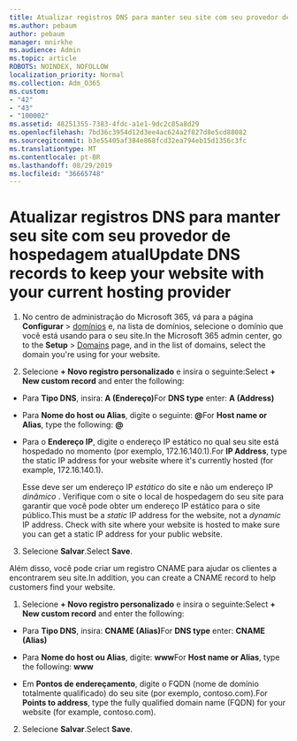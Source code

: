 ```yaml
---
title: Atualizar registros DNS para manter seu site com seu provedor de hospedagem atual
ms.author: pebaum
author: pebaum
manager: mnirkhe
ms.audience: Admin
ms.topic: article
ROBOTS: NOINDEX, NOFOLLOW
localization_priority: Normal
ms.collection: Adm_O365
ms.custom:
- "42"
- "43"
- "100002"
ms.assetid: 48251355-7383-4fdc-a1e1-9dc2c85a8d29
ms.openlocfilehash: 7bd36c3954d12d3ee4ac624a2f827d8e5cd88082
ms.sourcegitcommit: b3e55405af384e868fcd32ea794eb15d1356c3fc
ms.translationtype: MT
ms.contentlocale: pt-BR
ms.lasthandoff: 08/29/2019
ms.locfileid: "36665748"
---
```

# <a name="update-dns-records-to-keep-your-website-with-your-current-hosting-provider"></a><span data-ttu-id="cf2e3-102">Atualizar registros DNS para manter seu site com seu provedor de hospedagem atual</span><span class="sxs-lookup"><span data-stu-id="cf2e3-102">Update DNS records to keep your website with your current hosting provider</span></span>

1. <span data-ttu-id="cf2e3-103">No centro de administração do Microsoft 365, vá para a página **Configurar** > [domínios](https://portal.office.com/adminportal/home#/Domains) e, na lista de domínios, selecione o domínio que você está usando para o seu site.</span><span class="sxs-lookup"><span data-stu-id="cf2e3-103">In the Microsoft 365 admin center, go to the **Setup** > [Domains](https://portal.office.com/adminportal/home#/Domains) page, and in the list of domains, select the domain you're using for your website.</span></span>

2. <span data-ttu-id="cf2e3-104">Selecione **+ Novo registro personalizado** e insira o seguinte:</span><span class="sxs-lookup"><span data-stu-id="cf2e3-104">Select **+ New custom record** and enter the following:</span></span>

  - <span data-ttu-id="cf2e3-105">Para **Tipo DNS**, insira: **A (Endereço)**</span><span class="sxs-lookup"><span data-stu-id="cf2e3-105">For **DNS type** enter: **A (Address)**</span></span>

  - <span data-ttu-id="cf2e3-106">Para **Nome do host ou Alias**, digite o seguinte: **@**</span><span class="sxs-lookup"><span data-stu-id="cf2e3-106">For **Host name or Alias**, type the following: **@**</span></span>

  - <span data-ttu-id="cf2e3-107">Para o **Endereço IP**, digite o endereço IP estático no qual seu site está hospedado no momento (por exemplo, 172.16.140.1).</span><span class="sxs-lookup"><span data-stu-id="cf2e3-107">For **IP Address**, type the static IP address for your website where it's currently hosted (for example, 172.16.140.1).</span></span>

    <span data-ttu-id="cf2e3-p101">Esse deve ser um endereço IP  *estático*  do site e não um endereço IP  *dinâmico*  . Verifique com o site o local de hospedagem do seu site para garantir que você pode obter um endereço IP estático para o site público.</span><span class="sxs-lookup"><span data-stu-id="cf2e3-p101">This must be a  *static*  IP address for the website, not a  *dynamic*  IP address. Check with site where your website is hosted to make sure you can get a static IP address for your public website.</span></span>

3. <span data-ttu-id="cf2e3-110">Selecione **Salvar**.</span><span class="sxs-lookup"><span data-stu-id="cf2e3-110">Select **Save**.</span></span>

<span data-ttu-id="cf2e3-111">Além disso, você pode criar um registro CNAME para ajudar os clientes a encontrarem seu site.</span><span class="sxs-lookup"><span data-stu-id="cf2e3-111">In addition, you can create a CNAME record to help customers find your website.</span></span>
  
1. <span data-ttu-id="cf2e3-112">Selecione **+ Novo registro personalizado** e insira o seguinte:</span><span class="sxs-lookup"><span data-stu-id="cf2e3-112">Select **+ New custom record** and enter the following:</span></span>

  - <span data-ttu-id="cf2e3-113">Para **Tipo DNS**, insira: **CNAME (Alias)**</span><span class="sxs-lookup"><span data-stu-id="cf2e3-113">For **DNS type** enter: **CNAME (Alias)**</span></span>

  - <span data-ttu-id="cf2e3-114">Para **Nome do host ou Alias**, digite: **www**</span><span class="sxs-lookup"><span data-stu-id="cf2e3-114">For **Host name or Alias**, type the following: **www**</span></span>

  - <span data-ttu-id="cf2e3-115">Em **Pontos de endereçamento**, digite o FQDN (nome de domínio totalmente qualificado) do seu site (por exemplo, contoso.com).</span><span class="sxs-lookup"><span data-stu-id="cf2e3-115">For **Points to address**, type the fully qualified domain name (FQDN) for your website (for example, contoso.com).</span></span>

2. <span data-ttu-id="cf2e3-116">Selecione **Salvar**.</span><span class="sxs-lookup"><span data-stu-id="cf2e3-116">Select **Save**.</span></span>
